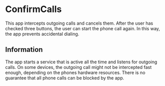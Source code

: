# ConfirmCalls

This app intercepts outgoing calls and cancels them. After the user has checked three buttons, the user can start the phone call again. In this way, the app prevents accidental dialing.

## Information

The app starts a service that is active all the time and listens for outgoing calls. On some devices, the outgoing call might not be intercepted fast enough, depending on the phones hardware resources. There is no guarantee that all phone calls can be blocked by the app.
